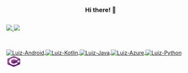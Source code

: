 ##

<div align="center">

### Hi there! 🚀
</div>

##

<div>
  <a href="https://github.com/luiz-08">
  <img height="180em" src="https://github-readme-stats.vercel.app/api?username=luiz-08&show_icons=true&theme=dark&include_all_commits=true&count_private=true"/>
  <img height="180em" src="https://github-readme-stats.vercel.app/api/top-langs/?username=luiz-08&layout=compact&langs_count=7&theme=dark"/>
</div>

##

<div style="display: inline_block"><br>
  <img align="center" alt="Luiz-Android" height="30" width="40" src="https://cdn.jsdelivr.net/gh/devicons/devicon/icons/androidstudio/androidstudio-original.svg">
  <img align="center" alt="Luiz-Kotlin" height="30" width="40"src="https://cdn.jsdelivr.net/gh/devicons/devicon/icons/kotlin/kotlin-original-wordmark.svg" />
  <img align="center" alt="Luiz-Java" height="30" width="40" src="https://cdn.jsdelivr.net/gh/devicons/devicon/icons/java/java-original.svg">
  <img align="center" alt="Luiz-Azure" height="30" width="40" src="https://cdn.jsdelivr.net/gh/devicons/devicon/icons/azure/azure-original.svg">
  <img align="center" alt="Luiz-Python" height="30" width="40" src="https://cdn.jsdelivr.net/gh/devicons/devicon/icons/python/python-original.svg">
  <img align="center" alt="Luiz-Csharp" height="30" width="40" src="https://raw.githubusercontent.com/devicons/devicon/master/icons/csharp/csharp-original.svg">
</div>

